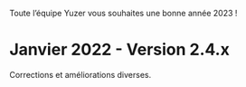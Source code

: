 Toute l’équipe Yuzer vous souhaites une bonne année 2023 !

# Janvier 2022 - Version 2.4.x

Corrections et améliorations diverses.
